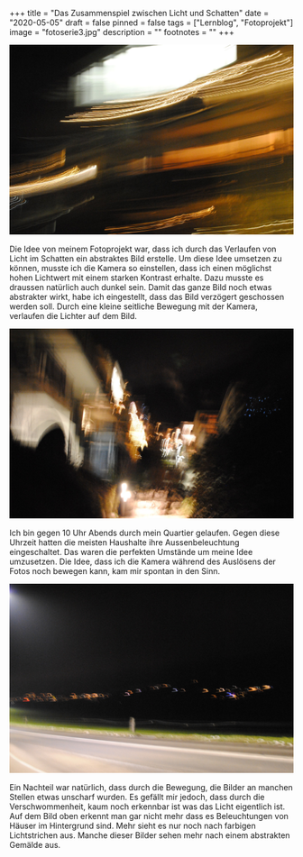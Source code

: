 +++
title = "Das Zusammenspiel zwischen Licht und Schatten"
date = "2020-05-05"
draft = false
pinned = false
tags = ["Lernblog", "Fotoprojekt"]
image = "fotoserie3.jpg"
description = ""
footnotes = ""
+++


![Bild eines Blocks mit Licht-Verziehrung](fotoserie2.jpg)

Die Idee von meinem Fotoprojekt war, dass ich durch das Verlaufen von Licht im Schatten ein abstraktes Bild erstelle. Um diese Idee umsetzen zu können, musste ich die Kamera so einstellen, dass ich einen möglichst hohen Lichtwert mit einem starken Kontrast erhalte. Dazu musste es draussen natürlich auch dunkel sein. Damit das ganze Bild noch etwas abstrakter wirkt, habe ich eingestellt, dass das Bild verzögert geschossen werden soll. Durch eine kleine seitliche Bewegung mit der Kamera, verlaufen die Lichter auf dem Bild.

![Bild von mehreren Gebäuden mit Gehweg in der Mitte](fotoserie1.jpg)

Ich bin gegen 10 Uhr Abends durch mein Quartier gelaufen. Gegen diese Uhrzeit hatten die meisten Haushalte ihre Aussenbeleuchtung eingeschaltet. Das waren die perfekten Umstände um meine Idee umzusetzen. Die Idee, dass ich die Kamera während des Auslösens der Fotos noch bewegen kann, kam mir spontan in den Sinn.

![Bild von Wohnhäuser mit Beleuchtung im Hintergrund](fotoserie4.jpg)

Ein Nachteil war natürlich, dass durch die Bewegung, die Bilder an manchen Stellen etwas unscharf wurden. Es gefällt mir jedoch, dass durch die Verschwommenheit, kaum noch erkennbar ist was das Licht eigentlich ist. Auf dem Bild oben erkennt man gar nicht mehr dass es Beleuchtungen von Häuser im Hintergrund sind. Mehr sieht es nur noch nach farbigen Lichtstrichen aus. Manche dieser Bilder sehen mehr nach einem abstrakten Gemälde aus.